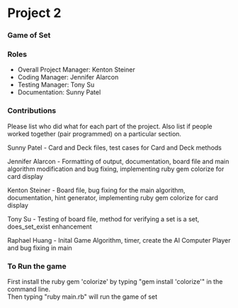 # Project 2
### Game of Set

### Roles
* Overall Project Manager: Kenton Steiner
* Coding Manager: Jennifer Alarcon
* Testing Manager: Tony Su
* Documentation: Sunny Patel

### Contributions
Please list who did what for each part of the project.
Also list if people worked together (pair programmed) on a particular section.<br />

Sunny Patel - Card and Deck files, test cases for Card and Deck methods<br />

Jennifer Alarcon - Formatting of output, documentation, board file and main algorithm modification and bug fixing, implementing ruby gem colorize for card display<br />

Kenton Steiner - Board file, bug fixing for the main algorithm, documentation, hint generator, implementing ruby gem colorize for card display<br />

Tony Su - Testing of board file, method for verifying a set is a set, does_set_exist enhancement<br />

Raphael Huang - Inital Game Algorithm, timer, create the AI Computer Player and bug fixing in main<br />


### To Run the game

First install the ruby gem 'colorize' by typing "gem install 'colorize'" in the command line.  
Then typing "ruby main.rb" will run the game of set
